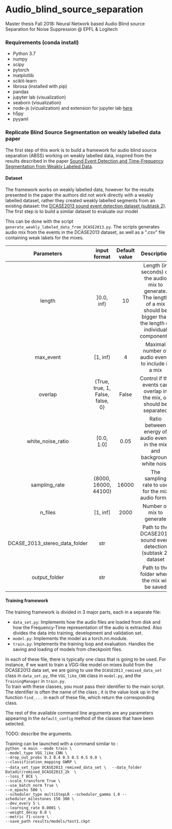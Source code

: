 # Audio_blind_source_separation
Master thesis Fall 2018: Neural Network based Audio Blind source Separation for Noise Suppression @ EPFL &amp; Logitech


### Requirements (conda install)
* Python 3.7
* numpy
* scipy
* pytorch
* matplotlib
* scikit-learn
* librosa (installed with pip)
* pandas
* jupyter lab (visualization)
* seaborn (visualization)
* node-js (vizualization) and extension for jupyter lab [here](https://github.com/matplotlib/jupyter-matplotlib)
* h5py
* pyyaml

### Replicate Blind Source Segmentation on weakly labelled data paper
The first step of this work is to build a framework for audio blind source separation (ABSS) working on weakly labelled data, inspired from the results described in the paper [Sound Event Detection and Time-Frequency Segmentation from Weakly Labeled Data](https://arxiv.org/abs/1804.04715).

#### Dataset 
The framework works on weakly labelled data, however for the results presented in the paper the authors did not work directly with a weakly labelled dataset, rather they created weakly labelled segments from an existing dataset: the [DCASE2013 sound event detection dataset (subtask 2)](http://c4dm.eecs.qmul.ac.uk/sceneseventschallenge/description.html). The first step is to build a similar dataset to evaluate our model

This can be done with the script `generate_weakly_labeled_data_from_DCASE2013.py`. The scripts generates audio mix from the events in the DCASE2013 dataset, as well as a ".csv" file containing weak labels for the mixes.

| Parameters | input format | Default value | Description |
| :--------: | :----------: | :-----------: | :---------: |
| length | ]0.0, inf) | 10 | Length (in seconds) of the audio mix to generate. The length of a mix should be bigger than the length of individual components. |
| max_event | [1, inf) | 4 | Maximal number of audio events to include in a mix |
| overlap | {True, true, 1, False, false, 0}| False | Control if the events can overlap in the mix, or should be separated |
| white_noise_ratio | [0.0, 1.0] | 0.05 | Ratio between energy of audio events in the mix and background white noise |
| sampling_rate |  {8000, 16000, 44100} | 16000 | The sampling rate to use for the mix audio format |
| n_files | [1, inf] | 2000 | Number of mix to generate |
| DCASE_2013_stereo_data_folder | str |  | Path to the DCASE2013 sound event detection (subtask 2) dataset |
| output_folder | str |  | Path to the folder where the mix will be saved | 

#### Training framework
The training framework is divided in 3 major parts, each in a separate file:
* `data_set.py`: Implements how the audio files are loaded from disk and how the Frequency-Time representation of the audio is extracted. Also divides the data into training, development and validation set.
* `model.py`: Implements the model as a torch.nn.module.
* `train.py`: Implements the training loop and evaluation. Handles the saving and loading of models from checkpoint files.

In each of these file, there is typically one class that is going to be used. For instance, if we want to train a VGG-like model on mixes build from the DCASE2013 data set, we are going to use the `DCASE2013_remixed_data_set` class in `data_set.py`, the `VGG_like_CNN` class in `model.py`, and the `TrainingManager` in `train.py`.  
To train with these classes, you must pass their identifier to the main script. The identifier is often the name of the class ; it is the value look up in the function `find_...` in each of these file, which return the corresponding class.

The rest of the available command line arguments are any parameters appearing in the `default_config` method of the classes that have been selected.

TODO: describe the arguments.

Training can be launched with a command similar to :  
`python -m main --mode train \ `  
`--model_type VGG_like_CNN \ `  
`--drop_out_probs 0.3 0.4 0.5 0.5 0.5 0.0 \ `  
`--classification_mapping GWRP \ `  
`--data_set_type DCASE2013_remixed_data_set \  ` 
`--data_folder Datadir/remixed_DCASE2013_2k  \ `  
`--loss_f BCE \ `  
`--scale_transform True \ `   
`--use_batch_norm True \ `  
`--n_epochs 500 \ `  
`--scheduler_type multiStepLR --scheduler_gamma 1.0 --scheduler_milestones 150 300 \ `   
`--dev_every 5 \ `  
`--learning_rate 0.0001 \ `    
`--weight_decay 0.0 \ `   
`--metric f1-score \ `   
`--save_path results/models/test1.ckpt`  
